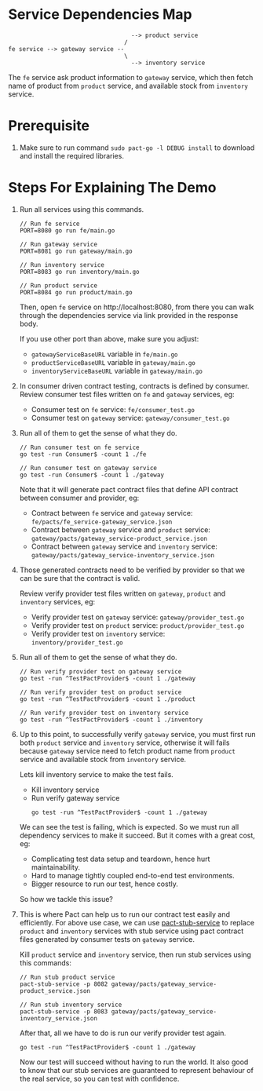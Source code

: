 # Service Dependencies Map

```
                                   --> product service
                                 /
fe service --> gateway service --
                                 \
                                   --> inventory service
```

The `fe` service ask product information to `gateway` service, which then fetch name of product from `product` service, and available stock from `inventory` service.

# Prerequisite

1. Make sure to run command `sudo pact-go -l DEBUG install` to download and install the required libraries.

# Steps For Explaining The Demo

1. Run all services using this commands.
   
   ```
   // Run fe service
   PORT=8080 go run fe/main.go

   // Run gateway service
   PORT=8081 go run gateway/main.go

   // Run inventory service
   PORT=8083 go run inventory/main.go

   // Run product service
   PORT=8084 go run product/main.go
   ```
   
   Then, open `fe` service on http://localhost:8080, from there you can walk through the dependencies service via link provided in the response body.

   If you use other port than above, make sure you adjust:
   - `gatewayServiceBaseURL` variable in `fe/main.go`
   - `productServiceBaseURL` variable in `gateway/main.go`
   - `inventoryServiceBaseURL` variable in `gateway/main.go`

2. In consumer driven contract testing, contracts is defined by consumer. Review consumer test files written on `fe` and `gateway` services, eg:

   - Consumer test on `fe` service: `fe/consumer_test.go`
   - Consumer test on `gateway` service: `gateway/consumer_test.go`

3. Run all of them to get the sense of what they do.

   ```
   // Run consumer test on fe service
   go test -run Consumer$ -count 1 ./fe
   
   // Run consumer test on gateway service
   go test -run Consumer$ -count 1 ./gateway
   ```

   Note that it will generate pact contract files that define API contract between consumer and provider, eg:
   
   - Contract between `fe` service and `gateway` service: `fe/pacts/fe_service-gateway_service.json`
   - Contract between `gateway` service and `product` service: `gateway/pacts/gateway_service-product_service.json`
   - Contract between `gateway` service and `inventory` service: `gateway/pacts/gateway_service-inventory_service.json`

4. Those generated contracts need to be verified by provider so that we can be sure that the contract is valid. 

   Review verify provider test files written on `gateway`, `product` and `inventory` services, eg:

   - Verify provider test on `gateway` service: `gateway/provider_test.go`
   - Verify provider test on `product` service: `product/provider_test.go`
   - Verify provider test on `inventory` service: `inventory/provider_test.go`

5. Run all of them to get the sense of what they do.

   ```
   // Run verify provider test on gateway service
   go test -run ^TestPactProvider$ -count 1 ./gateway
   
   // Run verify provider test on product service
   go test -run ^TestPactProvider$ -count 1 ./product
   
   // Run verify provider test on inventory service
   go test -run ^TestPactProvider$ -count 1 ./inventory
   ```

6. Up to this point, to successfully verify `gateway` service, you must first run both `product` service and `inventory` service, otherwise it will fails because `gateway` service need to fetch product name from `product` service and available stock from `inventory` service.
   
   Lets kill inventory service to make the test fails.
   - Kill inventory service
   - Run verify gateway service
     ```
     go test -run ^TestPactProvider$ -count 1 ./gateway
     ```

   We can see the test is failing, which is expected. So we must run all dependency services to make it succeed. But it comes with a great cost, eg:

   - Complicating test data setup and teardown, hence hurt maintainability.
   - Hard to manage tightly coupled end-to-end test environments.
   - Bigger resource to run our test, hence costly.

   So how we tackle this issue?

7. This is where Pact can help us to run our contract test easily and efficiently. For above use case, we can use [pact-stub-service](https://docs.pact.io/getting_started/stubs) to replace `product` and `inventory` services with stub service using pact contract files generated by consumer tests on `gateway` service.

   Kill `product` service and `inventory` service, then run stub services using this commands:

   ```
   // Run stub product service
   pact-stub-service -p 8082 gateway/pacts/gateway_service-product_service.json

   // Run stub inventory service
   pact-stub-service -p 8083 gateway/pacts/gateway_service-inventory_service.json 
   ```

   After that, all we have to do is run our verify provider test again.

   ```
   go test -run ^TestPactProvider$ -count 1 ./gateway
   ```

   Now our test will succeed without having to run the world. It also good to know that our stub services are guaranteed to represent behaviour of the real service, so you can test with confidence.